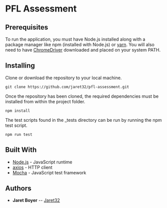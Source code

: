 # PFL Assessment

## Prerequisites

To run the application, you must have Node.js installed along with a package manager like npm (installed with Node.js) or [yarn](https://yarnpkg.com/getting-started/install). You will also need to have [ChromeDriver](https://chromedriver.chromium.org/downloads) downloaded and placed on your system PATH.

## Installing

Clone or download the repository to your local machine.

```
git clone https://github.com/jaret32/pfl-assessment.git
```

Once the repository has been cloned, the required dependencies must be installed from within the project folder.

```
npm install
```

The test scripts found in the _tests directory can be run by running the npm test script.
```
npm run test
```

## Built With

* [Node.js](https://nodejs.org/en/) - JavaScript runtime
* [axios]((https://github.com/axios/axios)) - HTTP client
* [Mocha](https://mochajs.org/) - JavaScript test framework

## Authors

* **Jaret Boyer** -- [Jaret32](https://github.com/jaret32)